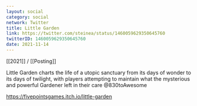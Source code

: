 ```yaml
---
layout: social
category: social
network: Twitter
title: Little Garden
link: https://twitter.com/steinea/status/1460059629350645760
twitterID: 1460059629350645760
date: 2021-11-14
---
```


[[2021]] / [[Posting]]

Little Garden charts the life of a utopic sanctuary from its days of wonder to its days of twilight, with players attempting to maintain what the mysterious and powerful Gardener left in their care @830toAwesome

<https://fivepointsgames.itch.io/little-garden>
